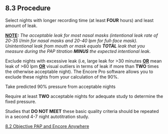 ## 8.3 Procedure

Select nights with longer recording time (at least **FOUR** hours) and least amount of leak.

**<u>NOTE</u>:** _The acceptable leak for most nasal masks (intentional leak rate of 20-35 l/min for nasal masks and 20-40 lpm for full-face mask).  Unintentional leak from mouth or mask equals **TOTAL** leak that you measure during the PAP titration **MINUS** the expected intentional leak._  

Exclude nights with excessive leak (i.e, large leak for >30 minutes **<u>OR</u>** mean leak of >60 lpm **<u>OR</u>** visual outliers in terms of leak if more than **TWO** times the otherwise acceptable night).  The Encore Pro software allows you to exclude these nights from your calculation of the 90%.   

Take predicted 90% pressure from acceptable nights

Require at least **TWO** acceptable nights for adequate study to determine the fixed pressure.

Studies that **DO NOT MEET** these basic quality criteria should be repeated in a second 4-7 night autotitration study.  


<div class="center">
<div class="btn-group">
  <a href=":pages_path:/manuals/pap-encore-anywhere/8-02-objective.md" class="btn btn-default">
    <span class="glyphicon glyphicon-chevron-left"></span>
    8.2 Objective
  </a>

  <a href=":pages_path:/manuals/pap-encore-anywhere" class="btn btn-default">
    <span class="glyphicon glyphicon-chevron-up"></span>
    PAP and Encore Anywhere
  </a>
</div>
</div>
